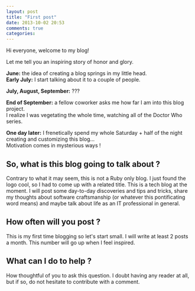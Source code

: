 ```yaml
---
layout: post
title: "First post"
date: 2013-10-02 20:53
comments: true
categories:
---
```


Hi everyone, welcome to my blog!

Let me tell you an inspiring story of honor and glory.

**June:** the idea of creating a blog springs in my little head.<!--more-->  
**Early July:** I start talking about it to a couple of people.

**July, August, September:** ???

**End of September:** a fellow coworker asks me how far I am into this blog project.  
I realize I was vegetating the whole time, watching all of the Doctor Who series.

**One day later:** I frenetically spend my whole Saturday + half of the night creating and customizing this blog...  
Motivation comes in mysterious ways !


## So, what is this blog going to talk about ?

Contrary to what it may seem, this is not a Ruby only blog.
I just found the logo cool, so I had to come up with a related title.
This is a tech blog at the moment. I will post some day-to-day discoveries and tips and tricks, share my thoughts about software craftsmanship (or whatever this pontificating word means) and maybe talk about life as an IT professional in general.

## How often will you post ?
This is my first time blogging so let's start small. I will write at least 2 posts a month. This number will go up when I feel inspired.

## What can I do to help ?

How thoughtful of you to ask this question. I doubt having any reader at all, but if so, do not hesitate to contribute with a comment.

